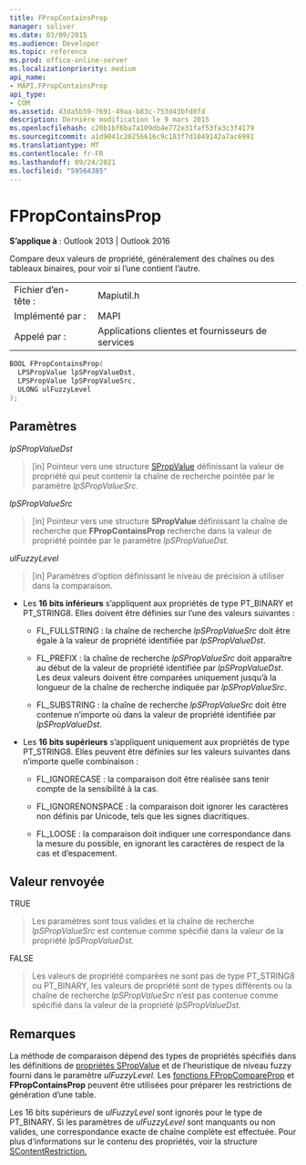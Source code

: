```yaml
---
title: FPropContainsProp
manager: soliver
ms.date: 03/09/2015
ms.audience: Developer
ms.topic: reference
ms.prod: office-online-server
ms.localizationpriority: medium
api_name:
- MAPI.FPropContainsProp
api_type:
- COM
ms.assetid: 43da5b59-7691-49aa-b83c-753d43bfd8fd
description: Dernière modification le 9 mars 2015
ms.openlocfilehash: c20b1bf6ba7a109db4e772e31faf53fa3c3f4179
ms.sourcegitcommit: a1d9041c20256616c9c183f7d1049142a7ac6991
ms.translationtype: MT
ms.contentlocale: fr-FR
ms.lasthandoff: 09/24/2021
ms.locfileid: "59564385"
---
```

# <a name="fpropcontainsprop"></a>FPropContainsProp

**S’applique à** : Outlook 2013 | Outlook 2016 
  
Compare deux valeurs de propriété, généralement des chaînes ou des tableaux binaires, pour voir si l’une contient l’autre. 
  
|||
|:-----|:-----|
|Fichier d’en-tête :  <br/> |Mapiutil.h  <br/> |
|Implémenté par :  <br/> |MAPI  <br/> |
|Appelé par :  <br/> |Applications clientes et fournisseurs de services  <br/> |
   
```cpp
BOOL FPropContainsProp(
  LPSPropValue lpSPropValueDst,
  LPSPropValue lpSPropValueSrc,
  ULONG ulFuzzyLevel
);
```

## <a name="parameters"></a>Paramètres

_lpSPropValueDst_
  
> [in] Pointeur vers une structure [SPropValue](spropvalue.md) définissant la valeur de propriété qui peut contenir la chaîne de recherche pointée par le paramètre _lpSPropValueSrc._ 
    
_lpSPropValueSrc_
  
> [in] Pointeur vers une structure **SPropValue** définissant la chaîne de recherche que **FPropContainsProp** recherche dans la valeur de propriété pointée par le paramètre _lpSPropValueDst._ 
    
_ulFuzzyLevel_
  
> [in] Paramètres d’option définissant le niveau de précision à utiliser dans la comparaison. 

  - Les **16 bits inférieurs** s’appliquent aux propriétés de type PT_BINARY et PT_STRING8. Elles doivent être définies sur l’une des valeurs suivantes :
      
    - FL_FULLSTRING : la chaîne de recherche  _lpSPropValueSrc_ doit être égale à la valeur de propriété identifiée par  _lpSPropValueDst_.
        
    - FL_PREFIX : la chaîne de recherche  _lpSPropValueSrc_ doit apparaître au début de la valeur de propriété identifiée par  _lpSPropValueDst_. Les deux valeurs doivent être comparées uniquement jusqu’à la longueur de la chaîne de recherche indiquée par  _lpSPropValueSrc_. 
        
    - FL_SUBSTRING : la chaîne de recherche  _lpSPropValueSrc_ doit être contenue n’importe où dans la valeur de propriété identifiée par  _lpSPropValueDst_. 
      
  - Les **16 bits supérieurs** s’appliquent uniquement aux propriétés de type PT_STRING8. Elles peuvent être définies sur les valeurs suivantes dans n’importe quelle combinaison :
    
    - FL_IGNORECASE : la comparaison doit être réalisée sans tenir compte de la sensibilité à la cas. 
        
    - FL_IGNORENONSPACE : la comparaison doit ignorer les caractères non définis par Unicode, tels que les signes diacritiques. 
        
    - FL_LOOSE : la comparaison doit indiquer une correspondance dans la mesure du possible, en ignorant les caractères de respect de la cas et d’espacement.
    
## <a name="return-value"></a>Valeur renvoyée

TRUE 
  
> Les paramètres sont tous valides et la chaîne de recherche _lpSPropValueSrc_ est contenue comme spécifié dans la valeur de la propriété _lpSPropValueDst._ 
    
FALSE 
  
> Les valeurs de propriété comparées ne sont pas de type PT_STRING8 ou PT_BINARY, les valeurs de propriété sont de types différents ou la chaîne de recherche _lpSPropValueSrc_ n’est pas contenue comme spécifié dans la valeur de la propriété _lpSPropValueDst._ 
    
## <a name="remarks"></a>Remarques

La méthode de comparaison dépend des types de propriétés spécifiés dans les définitions de [propriétés SPropValue](spropvalue.md) et de l’heuristique de niveau fuzzy fourni dans le paramètre _ulFuzzyLevel._ Les [fonctions FPropCompareProp](fpropcompareprop.md) et **FPropContainsProp** peuvent être utilisées pour préparer les restrictions de génération d’une table. 
  
Les 16 bits supérieurs de  _ulFuzzyLevel_ sont ignorés pour le type de PT_BINARY. Si les paramètres de  _ulFuzzyLevel_ sont manquants ou non valides, une correspondance exacte de chaîne complète est effectuée. Pour plus d’informations sur le contenu des propriétés, voir la structure [SContentRestriction.](scontentrestriction.md) 
  

